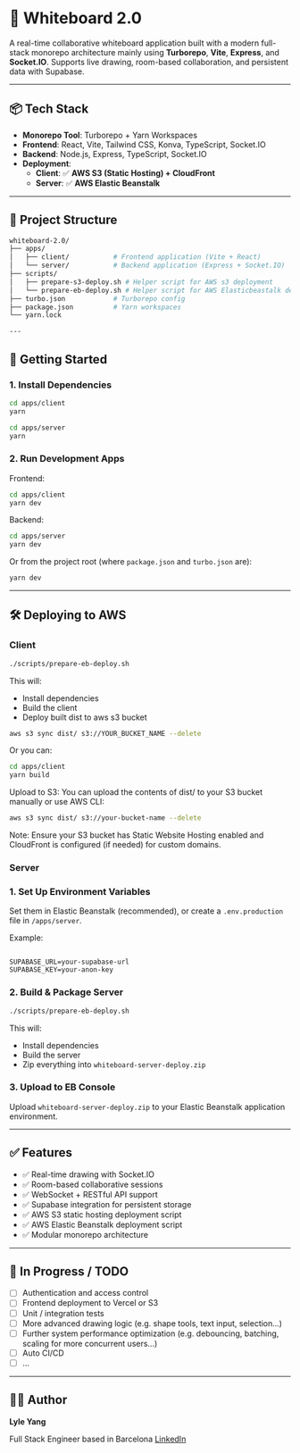 # 🧠 Whiteboard 2.0

A real-time collaborative whiteboard application built with a modern full-stack monorepo architecture mainly using **Turborepo**, **Vite**, **Express**, and **Socket.IO**. Supports live drawing, room-based collaboration, and persistent data with Supabase.

---

## 📦 Tech Stack

- **Monorepo Tool**: Turborepo + Yarn Workspaces
- **Frontend**: React, Vite, Tailwind CSS, Konva, TypeScript, Socket.IO
- **Backend**: Node.js, Express, TypeScript, Socket.IO
- **Deployment**:
  - **Client**: ✅ **AWS S3 (Static Hosting) + CloudFront**
  - **Server**: ✅ **AWS Elastic Beanstalk**

---

## 📁 Project Structure

```bash
whiteboard-2.0/
├── apps/
│   ├── client/           # Frontend application (Vite + React)
│   └── server/           # Backend application (Express + Socket.IO)
├── scripts/
│   ├── prepare-s3-deploy.sh # Helper script for AWS s3 deployment
│   └── prepare-eb-deploy.sh # Helper script for AWS Elasticbeastalk deployment
├── turbo.json            # Turborepo config
├── package.json          # Yarn workspaces
└── yarn.lock

---
```

## 🚀 Getting Started

### 1. Install Dependencies

```bash
cd apps/client
yarn

cd apps/server
yarn
```

### 2. Run Development Apps

Frontend:

```bash
cd apps/client
yarn dev
```

Backend:

```bash
cd apps/server
yarn dev
```

Or from the project root (where `package.json` and `turbo.json` are):

```bash
yarn dev
```

---

## 🛠 Deploying to AWS

### Client

```bash
./scripts/prepare-eb-deploy.sh
```

This will:

- Install dependencies
- Build the client
- Deploy built dist to aws s3 bucket

```bash
aws s3 sync dist/ s3://YOUR_BUCKET_NAME --delete
```

Or you can:

```bash
cd apps/client
yarn build
```

Upload to S3:
You can upload the contents of dist/ to your S3 bucket manually or use AWS CLI:

```bash
aws s3 sync dist/ s3://your-bucket-name --delete
```

Note: Ensure your S3 bucket has Static Website Hosting enabled and CloudFront is configured (if needed) for custom domains.

### Server

### 1. Set Up Environment Variables

Set them in Elastic Beanstalk (recommended), or create a `.env.production` file in `/apps/server`.

Example:

```

SUPABASE_URL=your-supabase-url
SUPABASE_KEY=your-anon-key

```

### 2. Build & Package Server

```bash
./scripts/prepare-eb-deploy.sh
```

This will:

- Install dependencies
- Build the server
- Zip everything into `whiteboard-server-deploy.zip`

### 3. Upload to EB Console

Upload `whiteboard-server-deploy.zip` to your Elastic Beanstalk application environment.

---

## ✅ Features

- ✅ Real-time drawing with Socket.IO
- ✅ Room-based collaborative sessions
- ✅ WebSocket + RESTful API support
- ✅ Supabase integration for persistent storage
- ✅ AWS S3 static hosting deployment script
- ✅ AWS Elastic Beanstalk deployment script
- ✅ Modular monorepo architecture

---

## 🧪 In Progress / TODO

- [ ] Authentication and access control
- [ ] Frontend deployment to Vercel or S3
- [ ] Unit / integration tests
- [ ] More advanced drawing logic (e.g. shape tools, text input, selection...)
- [ ] Further system performance optimization (e.g. debouncing, batching, scaling for more concurrent users...)
- [ ] Auto CI/CD
- [ ] ...

---

## 👨‍💻 Author

**Lyle Yang**

Full Stack Engineer based in Barcelona
[LinkedIn](https://www.linkedin.com/in/lyle-yang-b694211b7/)
